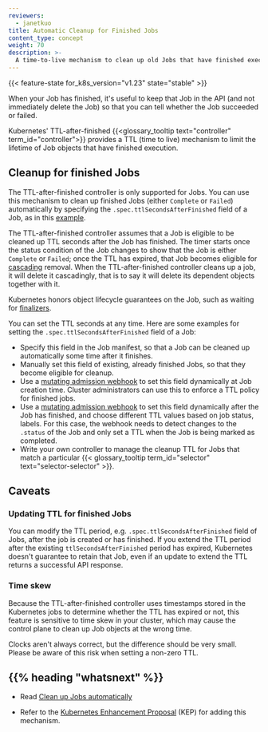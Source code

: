 ```yaml
---
reviewers:
  - janetkuo
title: Automatic Cleanup for Finished Jobs
content_type: concept
weight: 70
description: >-
  A time-to-live mechanism to clean up old Jobs that have finished execution.
---
```


<!-- overview -->

{{< feature-state for_k8s_version="v1.23" state="stable" >}}

When your Job has finished, it's useful to keep that Job in the API (and not immediately delete the Job)
so that you can tell whether the Job succeeded or failed.

Kubernetes' TTL-after-finished {{<glossary_tooltip text="controller" term_id="controller">}} provides a
TTL (time to live) mechanism to limit the lifetime of Job objects that
have finished execution.

<!-- body -->

## Cleanup for finished Jobs

The TTL-after-finished controller is only supported for Jobs. You can use this mechanism to clean
up finished Jobs (either `Complete` or `Failed`) automatically by specifying the
`.spec.ttlSecondsAfterFinished` field of a Job, as in this
[example](/docs/concepts/workloads/controllers/job/#clean-up-finished-jobs-automatically).

The TTL-after-finished controller assumes that a Job is eligible to be cleaned up
TTL seconds after the Job has finished. The timer starts once the
status condition of the Job changes to show that the Job is either `Complete` or `Failed`; once the TTL has
expired, that Job becomes eligible for
[cascading](/docs/concepts/architecture/garbage-collection/#cascading-deletion) removal. When the
TTL-after-finished controller cleans up a job, it will delete it cascadingly, that is to say it will delete
its dependent objects together with it.

Kubernetes honors object lifecycle guarantees on the Job, such as waiting for
[finalizers](/docs/concepts/overview/working-with-objects/finalizers/).

You can set the TTL seconds at any time. Here are some examples for setting the
`.spec.ttlSecondsAfterFinished` field of a Job:

- Specify this field in the Job manifest, so that a Job can be cleaned up
  automatically some time after it finishes.
- Manually set this field of existing, already finished Jobs, so that they become eligible
  for cleanup.
- Use a
  [mutating admission webhook](/docs/reference/access-authn-authz/admission-controllers/#mutatingadmissionwebhook)
  to set this field dynamically at Job creation time. Cluster administrators can
  use this to enforce a TTL policy for finished jobs.
- Use a
  [mutating admission webhook](/docs/reference/access-authn-authz/admission-controllers/#mutatingadmissionwebhook)
  to set this field dynamically after the Job has finished, and choose
  different TTL values based on job status, labels. For this case, the webhook needs
  to detect changes to the `.status` of the Job and only set a TTL when the Job
  is being marked as completed.
- Write your own controller to manage the cleanup TTL for Jobs that match a particular
  {{< glossary_tooltip term_id="selector" text="selector-selector" >}}.

## Caveats

### Updating TTL for finished Jobs

You can modify the TTL period, e.g. `.spec.ttlSecondsAfterFinished` field of Jobs,
after the job is created or has finished. If you extend the TTL period after the
existing `ttlSecondsAfterFinished` period has expired, Kubernetes doesn't guarantee
to retain that Job, even if an update to extend the TTL returns a successful API
response.

### Time skew

Because the TTL-after-finished controller uses timestamps stored in the Kubernetes jobs to
determine whether the TTL has expired or not, this feature is sensitive to time
skew in your cluster, which may cause the control plane to clean up Job objects
at the wrong time.

Clocks aren't always correct, but the difference should be
very small. Please be aware of this risk when setting a non-zero TTL.

## {{% heading "whatsnext" %}}

- Read [Clean up Jobs automatically](/docs/concepts/workloads/controllers/job/#clean-up-finished-jobs-automatically)

- Refer to the [Kubernetes Enhancement Proposal](https://github.com/kubernetes/enhancements/blob/master/keps/sig-apps/592-ttl-after-finish/README.md)
  (KEP) for adding this mechanism.
